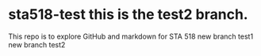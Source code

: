 # sta518-test this is the test2 branch.
This repo is to explore GitHub and markdown for STA 518
new branch test1
new branch test2
